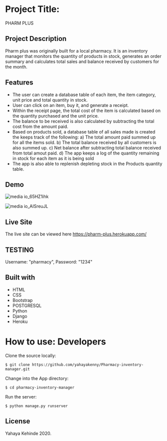 # Project Title: 
PHARM PLUS

## Project Description
Pharm plus was originally built for a local pharmacy. It is an inventory manager that monitors the quantity of products in stock, generates an order summary and calculates total sales and balance received by customers for the month.

## Features
-  The user can create a database table of each item, the item category, unit price and total quantity in stock.
-  User can click on an item, buy it, and generate a receipt.
-  Within the receipt page, the total cost of the item is calculated based on the quantity purchased and the unit price.
-  The balance to be received is also calculated by subtracting the total cost from the amount paid.
-  Based on products sold, a database table of all sales made is created the keeps track of the following:
a) The total amount paid summed up for all the items sold.
b) The total balance received by all customers is also summed up.
c) Net balance after subtracting total balance received from total amout paid.
d) The app keeps a log of the quantity remaining in stock for each item as it is being sold
-  The app is also able to replenish depleting stock in the Products quantity table.

## Demo

![media io_65HZ1ihk](https://user-images.githubusercontent.com/63402676/97774768-ec46c680-1b5a-11eb-98cc-6ffbd619bac8.gif)

![media io_AlSreuJL](https://user-images.githubusercontent.com/63402676/97774751-b99cce00-1b5a-11eb-851c-c99b032f432c.gif)

## Live Site
The live site can be viewed here https://pharm-plus.herokuapp.com/

## TESTING
Username: "pharmacy", 
Password: "1234"

## Built with
- HTML
- CSS
- Bootstrap
- POSTGRESQL
- Python
- Django
- Heroku


# How to use: Developers

Clone the source locally:
```
$ git clone https://github.com/yahayakenny/Pharmacy-inventory-manager.git
```

Change into the App directory:

```
$ cd pharmacy-inventory-manager
```

Run the server:
```
$ python manage.py runserver
```

## License
Yahaya Kehinde 2020.














